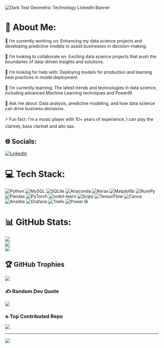 
![Dark Teal Geometric Technology LinkedIn Banner](https://github.com/TheEvo01/TheEvo01/assets/29643963/1580f783-23d8-4d59-b941-360cf35acd2f)

# 💫 About Me:
🔭 I’m currently working on: Enhancing my data science projects and developing predictive models to assist businesses in decision-making.<br><br>👯 I’m looking to collaborate on: Exciting data science projects that push the boundaries of data-driven insights and solutions.<br><br>🤝 I’m looking for help with: Deploying models for production and learning best practices in model deployment.<br><br>🌱 I’m currently learning: The latest trends and technologies in data science, including advanced Machine Learning techniques and PowerBI.<br><br>💬 Ask me about: Data analysis, predictive modeling, and how data science can drive business decisions.<br><br>⚡ Fun fact: I'm a music player with 10+ years of experience, I can play the clarinet, bass clarinet and alto sax.


## 🌐 Socials:
[![LinkedIn](https://img.shields.io/badge/LinkedIn-%230077B5.svg?logo=linkedin&logoColor=white)](https://linkedin.com/in/carlos-hamilton-pelegrin) 

# 💻 Tech Stack:
![Python](https://img.shields.io/badge/python-3670A0?style=for-the-badge&logo=python&logoColor=ffdd54) ![MySQL](https://img.shields.io/badge/mysql-4479A1.svg?style=for-the-badge&logo=mysql&logoColor=white) ![SQLite](https://img.shields.io/badge/sqlite-%2307405e.svg?style=for-the-badge&logo=sqlite&logoColor=white) ![Anaconda](https://img.shields.io/badge/Anaconda-%2344A833.svg?style=for-the-badge&logo=anaconda&logoColor=white) ![Keras](https://img.shields.io/badge/Keras-%23D00000.svg?style=for-the-badge&logo=Keras&logoColor=white) ![Matplotlib](https://img.shields.io/badge/Matplotlib-%23ffffff.svg?style=for-the-badge&logo=Matplotlib&logoColor=black) ![NumPy](https://img.shields.io/badge/numpy-%23013243.svg?style=for-the-badge&logo=numpy&logoColor=white) ![Pandas](https://img.shields.io/badge/pandas-%23150458.svg?style=for-the-badge&logo=pandas&logoColor=white) ![PyTorch](https://img.shields.io/badge/PyTorch-%23EE4C2C.svg?style=for-the-badge&logo=PyTorch&logoColor=white) ![scikit-learn](https://img.shields.io/badge/scikit--learn-%23F7931E.svg?style=for-the-badge&logo=scikit-learn&logoColor=white) ![Scipy](https://img.shields.io/badge/SciPy-%230C55A5.svg?style=for-the-badge&logo=scipy&logoColor=%white) ![TensorFlow](https://img.shields.io/badge/TensorFlow-%23FF6F00.svg?style=for-the-badge&logo=TensorFlow&logoColor=white) ![Canva](https://img.shields.io/badge/Canva-%2300C4CC.svg?style=for-the-badge&logo=Canva&logoColor=white) ![Ansible](https://img.shields.io/badge/ansible-%231A1918.svg?style=for-the-badge&logo=ansible&logoColor=white) ![Grafana](https://img.shields.io/badge/grafana-%23F46800.svg?style=for-the-badge&logo=grafana&logoColor=white) ![Trello](https://img.shields.io/badge/Trello-%23026AA7.svg?style=for-the-badge&logo=Trello&logoColor=white) ![Power Bi](https://img.shields.io/badge/power_bi-F2C811?style=for-the-badge&logo=powerbi&logoColor=black)
# 📊 GitHub Stats:
![](https://github-readme-stats.vercel.app/api?username=TheEvo01&theme=dark&hide_border=false&include_all_commits=false&count_private=false)<br/>
![](https://github-readme-streak-stats.herokuapp.com/?user=TheEvo01&theme=dark&hide_border=false)<br/>
![](https://github-readme-stats.vercel.app/api/top-langs/?username=TheEvo01&theme=dark&hide_border=false&include_all_commits=false&count_private=false&layout=compact)

## 🏆 GitHub Trophies
![](https://github-profile-trophy.vercel.app/?username=TheEvo01&theme=radical&no-frame=false&no-bg=true&margin-w=4)

### ✍️ Random Dev Quote
![](https://quotes-github-readme.vercel.app/api?type=horizontal&theme=radical)

### 🔝 Top Contributed Repo
![](https://github-contributor-stats.vercel.app/api?username=TheEvo01&limit=5&theme=dark&combine_all_yearly_contributions=true)

---
[![](https://visitcount.itsvg.in/api?id=TheEvo01&icon=0&color=0)](https://visitcount.itsvg.in)

<!-- Proudly created with GPRM ( https://gprm.itsvg.in ) -->
